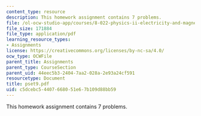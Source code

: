```yaml
---
content_type: resource
description: This homework assignment contains 7 problems.
file: /ol-ocw-studio-app/courses/8-022-physics-ii-electricity-and-magnetism-fall-2004/c5dcebc54407668051e67b109d88bb59_pset9.pdf
file_size: 171884
file_type: application/pdf
learning_resource_types:
- Assignments
license: https://creativecommons.org/licenses/by-nc-sa/4.0/
ocw_type: OCWFile
parent_title: Assignments
parent_type: CourseSection
parent_uid: 44eec5b3-2404-7aa2-028a-2e93a24cf591
resourcetype: Document
title: pset9.pdf
uid: c5dcebc5-4407-6680-51e6-7b109d88bb59
---
```

This homework assignment contains 7 problems.